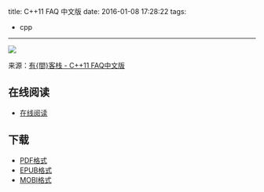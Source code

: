 title: C++11 FAQ 中文版
date: 2016-01-08 17:28:22
tags:
  - cpp
---

![](https://ek8whxe.cloudimg.io/s/width/226/https://www.gitbook.com/cover/book/wizardforcel/cpp-11-faq.jpg?build=1452245268915&v=12.0.4)

来源：[有{間}客栈 - C++11 FAQ中文版](https://www.chenlq.net/category/books/cpp11-faq)

<!--more-->

## 在线阅读 ##

+ [在线阅读](https://www.gitbook.com/book/wizardforcel/cpp-11-faq/details)

## 下载 ##

+ [PDF格式](https://www.gitbook.com/download/pdf/book/wizardforcel/cpp-11-faq)
+ [EPUB格式](https://www.gitbook.com/download/epub/book/wizardforcel/cpp-11-faq)
+ [MOBI格式](https://www.gitbook.com/download/mobi/book/wizardforcel/cpp-11-faq)